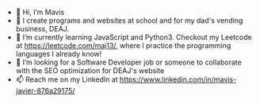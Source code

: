 - 👋 Hi, I’m Mavis
- 👀 I create programs and websites at school and for my dad's vending business, DEAJ.
- 🌱 I’m currently learning JavaScript and Python3. Checkout my Leetcode at https://leetcode.com/maj13/, where I practice the programming languages I already know!
- 💞️ I’m looking for a Software Developer job or someone to collaborate with the SEO optimization for DEAJ's website
- 📫 Reach me on my LinkedIn at https://www.linkedin.com/in/mavis-javier-876a29175/ 

<!---
mavis-javier/mavis-javier is a ✨ special ✨ repository because its `README.md` (this file) appears on your GitHub profile.
You can click the Preview link to take a look at your changes.
--->

